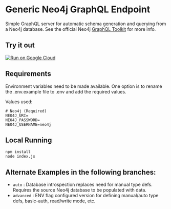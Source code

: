 # Generic Neo4j GraphQL Endpoint

Simple GraphQL server for automatic schema generation and querying from a Neo4j database. See the official Neo4j [GraphQL Toolkit](https://neo4j.com/docs/graphql/current/getting-started/toolbox/) for more info.

## Try it out

[![Run on Google Cloud](https://deploy.cloud.run/button.svg)](https://deploy.cloud.run)

## Requirements

Environment variables need to be made available. One option is to rename the .env.example file to .env and add the required values.

Values used:

```
# Neo4j (Required)
NEO4J_URI=
NEO4J_PASSWORD=
NEO4J_USERNAME=neo4j
```

## Local Running

```
npm install
node index.js
```

## Alternate Examples in the following branches:

- `auto` : Database introspection replaces need for manual type defs. Requires the source Neo4j database to be populated with data.
- `advanced` : ENV flag configured version for defining manual/auto type defs, basic-auth, read/write mode, etc.
